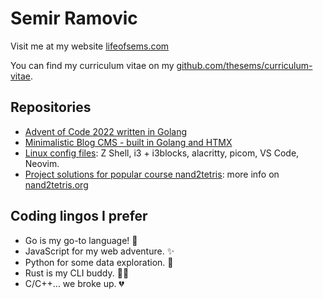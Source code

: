 <!--
**thesems/thesems** is a ✨ _special_ ✨ repository because its `README.md` (this file) appears on your GitHub profile.

Here are some ideas to get you started:

- 🔭 I’m currently working on ...
- 🌱 I’m currently learning ...
- 👯 I’m looking to collaborate on ...
- 🤔 I’m looking for help with ...
- 💬 Ask me about ...
- 📫 How to reach me: ...
- 😄 Pronouns: ...
- ⚡ Fun fact: ...
-->

# Semir Ramovic

Visit me at my website [lifeofsems.com](https://lifeofsems.com)

You can find my curriculum vitae on my [github.com/thesems/curriculum-vitae](https://github.com/thesems/curriculum-vitae/blob/main/main.pdf).

## Repositories
- [Advent of Code 2022 written in Golang](https://github.com/thesems/advent-of-code-2022-go-lang)
- [Minimalistic Blog CMS - built in Golang and HTMX](https://github.com/thesems/micro-blogger-golang)
- [Linux config files](https://github.com/thesems/.config): Z Shell, i3 + i3blocks, alacritty, picom, VS Code, Neovim.
- [Project solutions for popular course nand2tetris](https://github.com/thesems/nand2tetris): more info on [nand2tetris.org](https://www.nand2tetris.org/)

## Coding lingos I prefer
- Go is my go-to language! 🥇
- JavaScript for my web adventure. ✨
- Python for some data exploration. 🔭
- Rust is my CLI buddy. 👯‍♂️
- C/C++... we broke up. 💔
